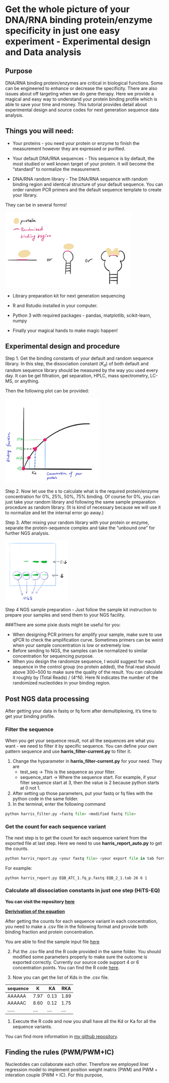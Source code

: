 # Get the whole picture of your DNA/RNA binding protein/enzyme specificity in just one easy experiment - Experimental design and Data analysis

## Purpose
DNA/RNA binding protein/enzymes are critical in biological functions. Some can be engineered to enhance or decrease the specificity. There are also issues about off targeting when we do gene therapy. Here we provide a magical and easy way to understand your protein binding profile which is able to save your time and money. This tutorial provides detail about experimental design and source codes for next generation sequence data analysis. 

## Things you will need:
- Your proteins - you need your protein or enzyme to finish the measurement however they are expressed or purified.

- Your default DNA/RNA sequences - This sequence is by default, the most studied or well known target of your protein. It will become the “standard” to normalize the measurement.

- DNA/RNA random library - The DNA/RNA sequence with random binding region and identical structure of your default sequence. You can order random PCR primers and the default sequence template to create your library.

They can be in several forms!

<img src="images/RNA-binding.png"
     alt="Markdown Monster icon"
     width=400/>

- Library preparation kit for next generation sequencing

- R and Rstudio installed in your computer.
- Python 3 with required packages - pandas, matplotlib, scikit-learn, numpy

- Finally your magical hands to make magic happen!

## Experimental design and procedure
Step 1. Get the binding constants of your default and random sequence library.
In this step, the dissociation constant ($K_d$) of both default and random sequence library should be measured by the way you used every day. It can be gel filtration, gel separation, HPLC, mass spectrometry, LC-MS, or anything.

Then the following plot can be provided:

<img src="images/Kd-plot.png"
     alt="Markdown Monster icon"
     width=300/>
     
Step 2. Now let use the s to calculate what is the required protein/enzyme concentration for 0%, 25%, 50%, 75% binding. Of course for 0%, you can just take your random library and following the same sample preparation procedure as random library. (It is kind of necessary because we will use it to normalize and let the internal error go away.)

Step 3. After mixing your random library with your protein or enzyme, separate the protein-sequence complex and take the “unbound one” for further NGS analysis.

<img src="images/gel.png"
     alt="Markdown Monster icon"
     width=200/>
     
Step 4 NGS sample preparation - Just follow the sample kit instruction to prepare your samples and send them to your NGS facility.

###There are some pixie dusts might be useful for you:

- When designing PCR primers for amplify your sample, make sure to use qPCR to check the amplification curve. Sometimes primers can be weird when your sample concentration is low or extremely low.
- Before sending to NGS, the samples can be normalized to similar concentration for sequencing purpose.
- When you design the randomize sequence, I would suggest for each sequence in the control group (no protein added), the final read should above 300~500 to make sure the quality of the result. You can calculate it roughly by (Total Reads) / (4^N).
Here N indicates the number of the randomized nucleotides in your binding region.

## Post NGS data processing
After getting your data in fastq or fq form after demultiplexing, it’s time to get your binding profile.

### Filter the sequence
When you get your sequence result, not all the sequences are what you want - we need to filter it by specific sequence. You can define your own pattern sequence and use **harris_filter-current.py** to filter it.

1. Change the hyparameter in **harris_filter-current.py** for your need. They are 
	- test_seq -> This is the sequence as your filter.
	- sequence_start -> Where the sequence start. For example, if your filter sequence start at 3, then the value is 2 because python starts at 0 not 1.
1. After setting up those parameters, put your fastq or fq files with the python code in the same folder.
1. In the terminal, enter the following command

```python
python harris_filter.py <fastq file> <modified fastq file>
``` 
### Get the count for each sequence variant
The next step is to get the count for each sequence varient from the exported file at last step. Here we need to use **harris_report_auto.py** to get the counts.

```python
python harris_report.py <your fastq file> <your export file in tab form> <the location of your first random nucleotide> <how many randomized nucleotides> <included two random sequence or not>
```

For example:

```
python harris_report.py EQB_ATC_1.fq_p.fastq EQB_2_1.tab 26 6 1
```

### Calculate all dissociation constants in just one step (HiTS-EQ)
**You can visit the repository [here](https://github.com/hsuanchunlin/HiTS-EQ)**

**[Derivivation of the equation](https://github.com/hsuanchunlin/HiTS-EQ/blob/master/Equation/EQ-directFit.pdf)**

After getting the counts for each sequence variant in each concentration, you need to make a .csv file in the following format and provide both binding fraction and protein concentration.

You are able to find the sample input file [here](https://github.com/hsuanchunlin/HiTS-EQ/blob/master/import_data.csv)

2. Put the .csv file and the R code provided in the same folder. You should modified some parameters properly to make sure the outcome is exported correctly. Currently our source code support 4 or 6 concentration points.
You can find the R code [here](https://github.com/hsuanchunlin/HiTS-EQ/blob/master/HiTS-EQ_v2.R).

1. Now you can get the list of Kds in the .csv file.

| sequence | K | KA | RKA |
|----|-----|-----|------|
|AAAAAA| 7.97 | 0.13 | 1.89 | 
|AAAAAC|8.60 | 0.12	| 1.75 |
|......|....|....|....|
1. Execute the R code and now you shall have all the Kd or Ka for all the sequence variants.

You can find more information in [my github repository](https://github.com/hsuanchunlin/HiTS-EQ). 

## Finding the rules (PWM/PWM+IC)

Nucleotides can collaborate each other. Therefore we employed liner regression model to implement position weight matrix (PWM) and PWM + interation couple (PWM + IC). For this purpose, 



